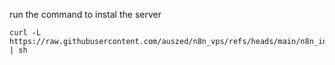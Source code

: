 run the command to instal the server
```
curl -L https://raw.githubusercontent.com/auszed/n8n_vps/refs/heads/main/n8n_install.sh | sh
```
